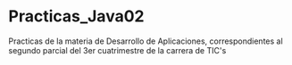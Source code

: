 # Practicas_Java02
Practicas de la materia de Desarrollo de Aplicaciones, correspondientes al segundo parcial del 3er cuatrimestre de la carrera de TIC's
